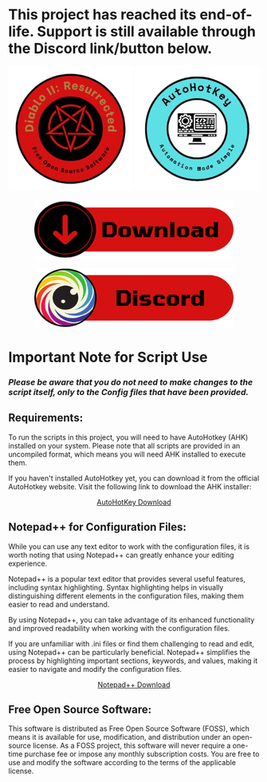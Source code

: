 # This project has reached its end-of-life. Support is still available through the Discord link/button below.

<p align="center">
<img width="250" height="250" src="https://github.com/Gubna-Tech/Diablo-2-Resurrected/blob/main/Assets/D2R%20Logo.png">
<a href="https://www.autohotkey.com">
<img width="250" height="250" src="https://github.com/Gubna-Tech/RuneScape/blob/main/Assets/Logo/LLARS/AHK%20Logo.png">
</p>

<p align="center">
  <a href="https://github.com/Gubna-Tech/Diablo-2-Resurrected/archive/main.zip">
    <img src="https://raw.githubusercontent.com/Gubna-Tech/Diablo-2-Resurrected/2657316a3911f43619406396e39a40fb6449253c/Assets/D2R%20Download.png" alt="Download" width="400" height="120">
  </a>
</p>
<p align="center">
  <a href="https://discord.gg/2zRRJbdYff">
    <img src="https://raw.githubusercontent.com/Gubna-Tech/Diablo-2-Resurrected/5eaafe57fbbf41b72aadbb091cb48c6ddf46dcd2/Assets/D2R%20Discord.png" alt="Download" width="400" height="120">
  </a>
</p>

# Important Note for Script Use
### *Please be aware that you do not need to make changes to the script itself, only to the Config files that have been provided.*

## Requirements:
To run the scripts in this project, you will need to have AutoHotkey (AHK) installed on your system. Please note that all scripts are provided in an uncompiled format, which means you will need AHK installed to execute them.

If you haven't installed AutoHotkey yet, you can download it from the official AutoHotkey website. Visit the following link to download the AHK installer:

<p align="center">
  <a href="https://www.autohotkey.com/download/ahk-v2.exe">AutoHotKey Download</a>
</p>

## Notepad++ for Configuration Files:
While you can use any text editor to work with the configuration files, it is worth noting that using Notepad++ can greatly enhance your editing experience.

Notepad++ is a popular text editor that provides several useful features, including syntax highlighting. Syntax highlighting helps in visually distinguishing different elements in the configuration files, making them easier to read and understand.

By using Notepad++, you can take advantage of its enhanced functionality and improved readability when working with the configuration files.

If you are unfamiliar with .ini files or find them challenging to read and edit, using Notepad++ can be particularly beneficial. Notepad++ simplifies the process by highlighting important sections, keywords, and values, making it easier to navigate and modify the configuration files.

<p align="center">
  <a href="https://notepad-plus-plus.org/downloads/">Notepad++ Download</a>
</p>

## Free Open Source Software:
This software is distributed as Free Open Source Software (FOSS), which means it is available for use, modification, and distribution under an open-source license. As a FOSS project, this software will never require a one-time purchase fee or impose any monthly subscription costs. You are free to use and modify the software according to the terms of the applicable license.
